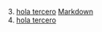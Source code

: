 3. [hola tercero](https://docs.npmjs.com/cli/v7/commandse/npm-test)
[Markdown](https://es.wikipedia.org/wiki/Markdwn) 
3. [hola tercero](https://docs.npmjs.com/cli/v7/commandse/npm-test)